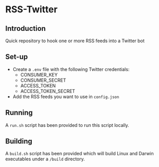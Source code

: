 # RSS-Twitter

## Introduction
Quick repository to hook one or more RSS feeds into a Twitter bot

## Set-up
- Create a `.env` file with the following Twitter credentials:
  - CONSUMER_KEY
  - CONSUMER_SECRET
  - ACCESS_TOKEN
  - ACCESS_TOKEN_SECRET
- Add the RSS feeds you want to use in `config.json`

## Running
A `run.sh` script has been provided to run this script locally.

## Building
A `build.sh` script has been provided which will build Linux and Darwin executables under a `/build` directory. 